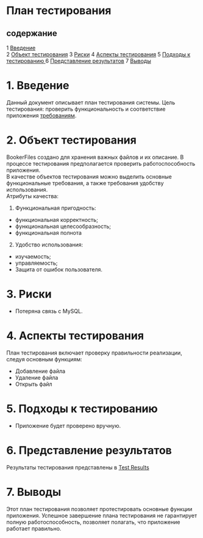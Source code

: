 ﻿# План тестирования
 
## содержание
1 [Введение](#vvedenie)<br>
2 [Объект тестирования](#object)
3 [Риски](#risk)
4 [Аспекты тестирования](#aspect)
5 [Подходы к тестированию ](#podhod)
6 [Представление результатов](#pred)
7 [Выводы](#vivod)

<a name="vvedenie/">

 # 1.  Введение 
Данный документ описывает план тестирования системы. Цель тестирования: проверить функциональность и соответствие приложения [требованиям](https://github.com/catherine-yarosh-650501/BookerFiles/blob/master/Docs/Requirements.md).

<a name="object/">

# 2. Объект тестирования  
BookerFiles создано для хранения важных файлов и их описание. В процессе тестирования предполагается проверить работоспособность приложения.  
В качестве объектов тестирования можно выделить основные функциональные требования, а также требования удобству использования.  
Атрибуты качества:

1.  Функциональная пригодность:

-   функциональная корректность;
-   функциональная целесообразность;
-   функциональная полнота

2.  Удобство использования:

-   изучаемость;
-   управляемость;
-  Защита от ошибок пользователя.

<a name="risk/">

# 3. Риски

- Потеряна связь с MySQL.

<a name="aspect/">

# 4. Аспекты тестирования

План тестирования включает проверку правильности реализации, следуя основным функциям:

-  Добавление файла
- Удаление файла
- Открыть файл

<a name="podhod/">

# 5. Подходы к тестированию 


- Приложение будет проверено вручную.

<a name="pred/">

# 6. Представление результатов 

Результаты тестирования представлены в [Test Results](https://github.com/catherine-yarosh-650501/BookerFiles/blob/master/Docs/Test%20Results.md)

<a name="vivod/">

# 7. Выводы

Этот план тестирования позволяет протестировать основные функции приложения. Успешное завершение плана тестирования не гарантирует полную работоспособность, позволяет полагать, что приложение работает правильно.
